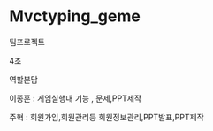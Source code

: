 # Mvctyping_geme
팀프로젝트


4조 

  역할분담

  이종훈 : 게임실행내 기능 , 문제,PPT제작
  
  
  주혁 : 회원가입,회원관리등 회원정보관리,PPT발표,PPT제작
